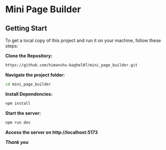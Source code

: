 # Mini Page Builder

## Getting Start

To get a local copy of this project and run it on your machine, follow these steps:

**Clone the Repository:**
   ```bash
   https://github.com/himanshu-baghel07/mini_page_builder.git 
  ```
**Navigate the project folder:**
```bash 
cd mini_page_builder
```
**Install Dependencies:**
```bash
npm install
```
**Start the server:**
```bash
npm run dev
```

**Access the server on http://localhost:5173**

***Thank you***
